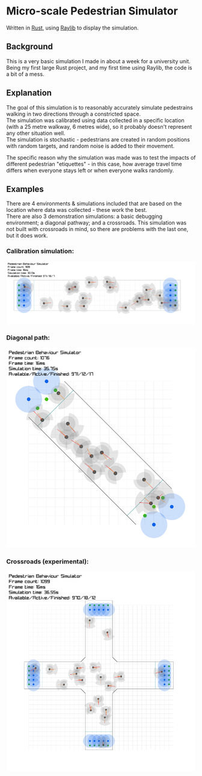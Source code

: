 # Micro-scale Pedestrian Simulator
Written in [Rust](https://www.rust-lang.org/), using [Raylib](https://www.raylib.com/) to display the simulation.

## Background
This is a very basic simulation I made in about a week for a university unit.  
Being my first large Rust project, and my first time using Raylib, the code is a bit of a mess.

## Explanation
The goal of this simulation is to reasonably accurately simulate pedestrains walking in two directions through a constricted space.  
The simulation was calibrated using data collected in a specific location (with a 25 metre walkway, 6 metres wide), so it probably doesn't represent any other situation well.  
The simulation is stochastic - pedestrians are created in random positions with random targets, and random noise is added to their movement.

The specific reason why the simulation was made was to test the impacts of different pedestrian "etiquettes" - in this case, how average travel time differs when everyone stays left or when everyone walks randomly.

## Examples
There are 4 environments & simulations included that are based on the location where data was collected - these work the best.  
There are also 3 demonstration simulations: a basic debugging environment; a diagonal pathway; and a crossroads. This simulation was not built with crossroads in mind, so there are problems with the last one, but it does work.

### Calibration simulation:
![image of calibration simulation](https://raw.githubusercontent.com/AnthonyW2/rust_pedestrian_simulator/master/images/calibration_1.png?raw=true)

### Diagonal path:
![image of diagonal path simulation](https://raw.githubusercontent.com/AnthonyW2/rust_pedestrian_simulator/master/images/diagonal_1.png?raw=true)

### Crossroads (experimental):
![image of crossroads simulation](https://raw.githubusercontent.com/AnthonyW2/rust_pedestrian_simulator/master/images/crossroads_1.png?raw=true)
